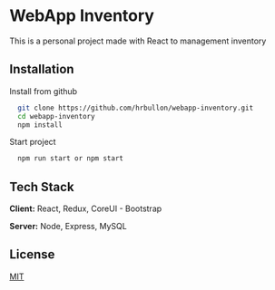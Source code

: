 
# WebApp Inventory

This is a personal project made with React to management inventory


## Installation

Install from github

```bash
  git clone https://github.com/hrbullon/webapp-inventory.git
  cd webapp-inventory
  npm install
```
Start project
```bash
  npm run start or npm start  
```
    
## Tech Stack

**Client:** React, Redux, CoreUI - Bootstrap

**Server:** Node, Express, MySQL


## License

[MIT](https://choosealicense.com/licenses/mit/)

